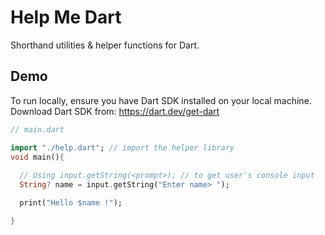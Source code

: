 # Help Me Dart
Shorthand utilities & helper functions for Dart.

## Demo
To run locally, ensure you have Dart SDK installed on your local machine. <br>
Download Dart SDK from: https://dart.dev/get-dart
```dart
// main.dart

import "./help.dart"; // import the helper library
void main(){
  
  // Using input.getString(<prompt>); // to get user's console input
  String? name = input.getString("Enter name> ");

  print("Hello $name !");

}

```
